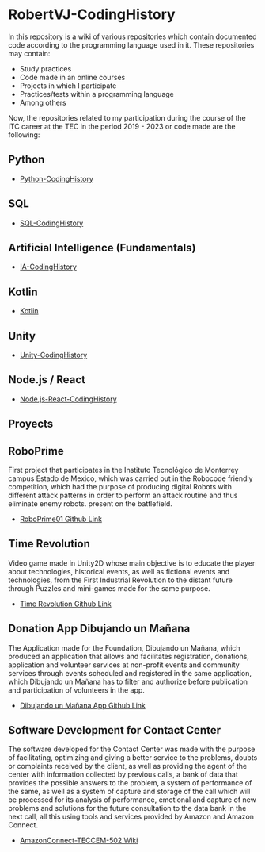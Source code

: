 # RobertVJ-CodingHistory

In this repository is a wiki of various repositories which contain documented code according to the programming language used in it.
These repositories may contain:
* Study practices
* Code made in an online courses
* Projects in which I participate
* Practices/tests within a programming language
* Among others

Now, the repositories related to my participation during the course of the ITC career at the TEC in the period 2019 - 2023
or code made are the following:


##  Python
* [Python-CodingHistory](https://github.com/RobertVJ/Python-CodingHistory)

##  SQL
* [SQL-CodingHistory](https://github.com/RobertVJ/SQL-CodingHistory)

## Artificial Intelligence (Fundamentals)

* [IA-CodingHistory](https://github.com/RobertVJ/IA-CodingHistory)

##  Kotlin
* [Kotlin](https://github.com/RobertVJ/Kotlin-CodingHistory)

##  Unity
* [Unity-CodingHistory](https://github.com/RobertVJ/Unity-CodingHistory)

##  Node.js / React
* [Node.js-React-CodingHistory](https://github.com/RobertVJ/Node.js-React-CodingHistory/tree/main)



## Proyects

## RoboPrime

First project that participates in the Instituto Tecnológico de Monterrey campus Estado de Mexico, 
which was carried out in the Robocode friendly competition, which had the purpose of producing 
digital Robots with different attack patterns in order to perform an attack routine and thus 
eliminate enemy robots. present on the battlefield.

* [RoboPrime01 Github Link](https://github.com/RobertVJ/RoboPrime01)

## Time Revolution

Video game made in Unity2D whose main objective is to educate the player about technologies, 
historical events, as well as fictional events and technologies, from the First Industrial 
Revolution to the distant future through Puzzles and mini-games made for the same purpose.

* [Time Revolution Github Link](https://github.com/luis-zamarripa/Time-Revolution)


## Donation App Dibujando un Mañana

The Application made for the Foundation, Dibujando un Mañana, which produced an application 
that allows and facilitates registration, donations, application and volunteer services at 
non-profit events and community services through events scheduled and registered in the same 
application, which Dibujando un Mañana has to filter and authorize before publication and 
participation of volunteers in the app.


* [Dibujando un Mañana App Github Link](https://github.com/luis-zamarripa/AppDibujandoUnManana)


## Software Development for Contact Center

The software developed for the Contact Center was made with the purpose of facilitating, 
optimizing and giving a better service to the problems, doubts or complaints received by 
the client, as well as providing the agent of the center with information collected by 
previous calls, a bank of data that provides the possible answers to the problem, a 
system of performance of the same, as well as a system of capture and storage of the 
call which will be processed for its analysis of performance, emotional and capture of 
new problems and solutions for the future consultation to the data bank in the next call, 
all this using tools and services provided by Amazon and Amazon Connect.

* [AmazonConnect-TECCEM-502 Wiki](https://github.com/AmazonConnect-TECCEM-502/wiki)




